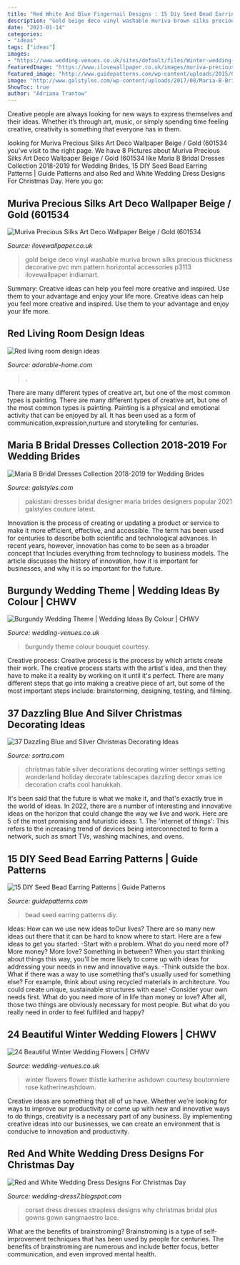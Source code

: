 ```yaml
---
title: "Red White And Blue Fingernail Designs : 15 Diy Seed Bead Earring Patterns"
description: "Gold beige deco vinyl washable muriva brown silks precious thickness decorative pvc mm pattern horizontal accessories p3113 ilovewallpaper indiamart"
date: "2023-01-14"
categories:
- "ideas"
tags: ["ideas"]
images:
- "https://www.wedding-venues.co.uk/sites/default/files/Winter-wedding-flowers-16_KatherineAshdown.jpg"
featuredImage: "https://www.ilovewallpaper.co.uk/images/muriva-precious-silks-art-deco-wallpaper-beige-gold-601534-p3113-7118_image.jpg"
featured_image: "http://www.guidepatterns.com/wp-content/uploads/2015/01/DIY-Seed-Bead-Earring-Patterns.jpg"
image: "http://www.galstyles.com/wp-content/uploads/2017/08/Maria-B-Bridal-Dresses-Collection-2018-2019-2.jpg"
ShowToc: true
author: "Adriana Trantow"
---
```



Creative people are always looking for new ways to express themselves and their ideas. Whether it’s through art, music, or simply spending time feeling creative, creativity is something that everyone has in them.

	

		
looking for Muriva Precious Silks Art Deco Wallpaper Beige / Gold (601534 you've visit to the right page. We have 8 Pictures about Muriva Precious Silks Art Deco Wallpaper Beige / Gold (601534 like Maria B Bridal Dresses Collection 2018-2019 for Wedding Brides, 15 DIY Seed Bead Earring Patterns | Guide Patterns and also Red and White Wedding Dress Designs For Christmas Day. Here you go:
		
    
## Muriva Precious Silks Art Deco Wallpaper Beige / Gold (601534

<img loading=lazy src="https://www.ilovewallpaper.co.uk/images/muriva-precious-silks-art-deco-wallpaper-beige-gold-601534-p3113-7118_image.jpg" onerror="this.onerror=null;this.src='https://tse1.mm.bing.net/th?id=OIP.0PUasLTnvjbSJP0J-QFAWgHaHa&amp;pid=15.1';" alt="Muriva Precious Silks Art Deco Wallpaper Beige / Gold (601534">

_Source: ilovewallpaper.co.uk_

>gold beige deco vinyl washable muriva brown silks precious thickness decorative pvc mm pattern horizontal accessories p3113 ilovewallpaper indiamart. 

	

Summary: Creative ideas can help you feel more creative and inspired. Use them to your advantage and enjoy your life more.
Creative ideas can help you feel more creative and inspired. Use them to your advantage and enjoy your life more.

    
## Red Living Room Design Ideas

<img loading=lazy src="https://adorable-home.com/wp-content/gallery/red-living-room-design-ideas/red-living-room-design-ideas-4.jpg" onerror="this.onerror=null;this.src='https://tse4.mm.bing.net/th?id=OIP.qEtSGrbQtZdX_manp6MywgHaFj&amp;pid=15.1';" alt="Red living room design ideas">

_Source: adorable-home.com_

>. 

	

There are many different types of creative art, but one of the most common types is painting.
There are many different types of creative art, but one of the most common types is painting. Painting is a physical and emotional activity that can be enjoyed by all. It has been used as a form of communication,expression,nurture and storytelling for centuries.

    
## Maria B Bridal Dresses Collection 2018-2019 For Wedding Brides

<img loading=lazy src="http://www.galstyles.com/wp-content/uploads/2017/08/Maria-B-Bridal-Dresses-Collection-2018-2019-2.jpg" onerror="this.onerror=null;this.src='https://tse2.mm.bing.net/th?id=OIP.etAyW-pVefryVk4QtgeJhAHaLH&amp;pid=15.1';" alt="Maria B Bridal Dresses Collection 2018-2019 for Wedding Brides">

_Source: galstyles.com_

>pakistani dresses bridal designer maria brides designers popular 2021 galstyles couture latest. 

	

Innovation is the process of creating or updating a product or service to make it more efficient, effective, and accessible. The term has been used for centuries to describe both scientific and technological advances. In recent years, however, innovation has come to be seen as a broader concept that Includes everything from technology to business models. The article discusses the history of innovation, how it is important for businesses, and why it is so important for the future.

    
## Burgundy Wedding Theme | Wedding Ideas By Colour | CHWV

<img loading=lazy src="https://www.wedding-venues.co.uk/sites/default/files/14.hand-tied-bouquet-bestbouquet-wedding-ideas-by-colour-burgundy.jpg" onerror="this.onerror=null;this.src='https://tse2.mm.bing.net/th?id=OIP.voQGEddTSq9jb-njefuQIAHaLH&amp;pid=15.1';" alt="Burgundy Wedding Theme | Wedding Ideas By Colour | CHWV">

_Source: wedding-venues.co.uk_

>burgundy theme colour bouquet courtesy. 

	

Creative process:
Creative process is the process by which artists create their work. The creative process starts with the artist's idea, and then they have to make it a reality by working on it until it's perfect. There are many different steps that go into making a creative piece of art, but some of the most important steps include: brainstorming, designing, testing, and filming.

    
## 37 Dazzling Blue And Silver Christmas Decorating Ideas

<img loading=lazy src="https://www.sortra.com/wp-content/uploads/2014/12/christmas-silver-blue-decor18.jpg" onerror="this.onerror=null;this.src='https://tse3.mm.bing.net/th?id=OIP.we-7GqP-GrvBTAXy-FH_gAAAAA&amp;pid=15.1';" alt="37 Dazzling Blue and Silver Christmas Decorating Ideas">

_Source: sortra.com_

>christmas table silver decorations decorating winter settings setting wonderland holiday decorate tablescapes dazzling decor xmas ice decoration crafts cool hanukkah. 

	

It's been said that the future is what we make it, and that's exactly true in the world of ideas. In 2022, there are a number of interesting and innovative ideas on the horizon that could change the way we live and work. Here are 5 of the most promising and futuristic ideas: 1. The 'internet of things': This refers to the increasing trend of devices being interconnected to form a network, such as smart TVs, washing machines, and ovens.

    
## 15 DIY Seed Bead Earring Patterns | Guide Patterns

<img loading=lazy src="http://www.guidepatterns.com/wp-content/uploads/2015/01/DIY-Seed-Bead-Earring-Patterns.jpg" onerror="this.onerror=null;this.src='https://tse3.mm.bing.net/th?id=OIP.FvxUO-wUAxWXnpfSwQGolwHaKs&amp;pid=15.1';" alt="15 DIY Seed Bead Earring Patterns | Guide Patterns">

_Source: guidepatterns.com_

>bead seed earring patterns diy. 

	

Ideas: How can we use new ideas toOur lives?
There are so many new ideas out there that it can be hard to know where to start. Here are a few ideas to get you started: 
-Start with a problem. What do you need more of? More money? More love? Something in between? When you start thinking about things this way, you'll be more likely to come up with ideas for addressing your needs in new and innovative ways. 
-Think outside the box. What if there was a way to use something that's usually used for something else? For example, think about using recycled materials in architecture. You could create unique, sustainable structures with ease! 
-Consider your own needs first. What do you need more of in life than money or love? After all, those two things are obviously necessary for most people. But what do you really need in order to feel fulfilled and happy?

    
## 24 Beautiful Winter Wedding Flowers | CHWV

<img loading=lazy src="https://www.wedding-venues.co.uk/sites/default/files/Winter-wedding-flowers-16_KatherineAshdown.jpg" onerror="this.onerror=null;this.src='https://tse3.mm.bing.net/th?id=OIP.Uft3SdIuvqxMy_D8YC8pLQHaLH&amp;pid=15.1';" alt="24 Beautiful Winter Wedding Flowers | CHWV">

_Source: wedding-venues.co.uk_

>winter flowers flower thistle katherine ashdown courtesy boutonniere rose katherineashdown. 

	

Creative ideas are something that all of us have. Whether we’re looking for ways to improve our productivity or come up with new and innovative ways to do things, creativity is a necessary part of any business. By implementing creative ideas into our businesses, we can create an environment that is conducive to innovation and productivity.

    
## Red And White Wedding Dress Designs For Christmas Day

<img loading=lazy src="http://2.bp.blogspot.com/-LvVy-EQd_Vw/TyrEmphDciI/AAAAAAAABEU/vBZyJqot8iU/s1600/Red-and-white-wedding-dress-11.jpg" onerror="this.onerror=null;this.src='https://tse2.mm.bing.net/th?id=OIP.SiKPDRsRvmTNUmpFvYT1hgHaKX&amp;pid=15.1';" alt="Red and White Wedding Dress Designs For Christmas Day">

_Source: wedding-dress7.blogspot.com_

>corset dress dresses strapless designs why christmas bridal plus gowns gown sangmaestro lace. 

	

What are the benefits of brainstroming?
Brainstroming is a type of self-improvement techniques that has been used by people for centuries. The benefits of brainstroming are numerous and include better focus, better communication, and even improved mental health.

